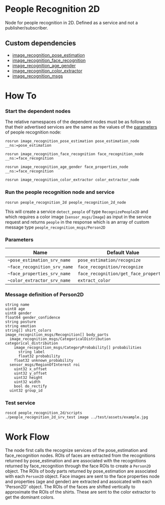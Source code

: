 # People Recognition 2D
Node for people recognition in 2D. Defined as a service and not a publisher/subscriber.

## Custom dependencies
- [image_recognition_pose_estimation](https://github.com/tue-robotics/image_recognition/tree/master/image_recognition_pose_estimation)
- [image_recognition_face_recognition](https://github.com/tue-robotics/image_recognition/tree/master/image_recognition_pose_estimation)
- [image_recognition_age_gender](https://github.com/tue-robotics/image_recognition/tree/master/image_recognition_age_gender)
- [image_recognition_color_extractor](https://github.com/tue-robotics/image_recognition/tree/master/image_recognition_color_extractor)
- [image_recognition_msgs](https://github.com/tue-robotics/image_recognition/tree/master/image_recognition_msgs)

# How To
### Start the dependent nodes
The relative namespaces of the dependent nodes must be as follows so that their advertised services are the same as the values of the [parameters](#parameters) of people recognition node:
```
rosrun image_recognition_pose_estimation pose_estimation_node __ns:=pose_estimation

rosrun image_recognition_face_recognition face_recognition_node __ns:=face_recognition

rosrun image_recognition_age_gender face_properties_node __ns:=face_recognition

rosrun image_recognition_color_extractor color_extractor_node
```

### Run the people recognition node and service
```
rosrun people_recognition_2d people_recognition_2d_node
```
This will create a service `detect_people` of type `RecognizePeople2D` and which requires a color image
(`sensor_msgs/Image`) as input in the service request and returns `people` in the response which is an array of
custom message type `people_recognition_msgs/Person2D`

### Parameters
| Name                         | Default Value                          |
|------------------------------|----------------------------------------|
| `~pose_estimation_srv_name`  | `pose_estimation/recognize`            |
| `~face_recognition_srv_name` | `face_recognition/recognize`           |
| `~face_properties_srv_name`  | `face_recognition/get_face_properties` |
| `~color_extractor_srv_name`  | `extract_color`                        |

### Message definition of Person2D
```
string name
uint8 age
uint8 gender
float64 gender_confidence
string posture
string emotion
string[] shirt_colors
image_recognition_msgs/Recognition[] body_parts
  image_recognition_msgs/CategoricalDistribution categorical_distribution
    image_recognition_msgs/CategoryProbability[] probabilities
      string label
      float32 probability
    float32 unknown_probability
  sensor_msgs/RegionOfInterest roi
    uint32 x_offset
    uint32 y_offset
    uint32 height
    uint32 width
    bool do_rectify
  uint32 group_id
```
### Test service
```
roscd people_recognition_2d/scripts
./people_recognition_2d_srv_test image ../test/assets/example.jpg
```

# Work Flow
The node first calls the recognize services of the pose_estimation and face_recognition nodes. ROIs of faces are extracted from
the recognitions returned by pose_estimation and are associated with the recognitions returned by face_recognition through the
face ROIs to create a `Person2D` object. The ROIs of body parts returned by pose_estimation are associated with each
`Person2D` object. Face images are sent to the face properties node and properties (age and gender) are extracted and
assoicated with each 'Person2D' object. The ROIs of the faces are shifted vertically to approximate the ROIs of
the shirts. These are sent to the color extractor to get the dominant colors.

